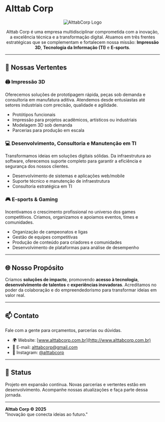 # Alttab Corp

<div align="center">

![AlttabCorp Logo](https://avatars.githubusercontent.com/u/89790306?s=96&v=4)

Alttab Corp é uma empresa multidisciplinar comprometida com a inovação, a excelência técnica e a transformação digital. Atuamos em três frentes estratégicas que se complementam e fortalecem nossa missão: **Impressão 3D**, **Tecnologia da Informação (TI)** e **E-sports**.

</div>



---

## 🚀 Nossas Vertentes

### 🖨️ Impressão 3D
Oferecemos soluções de prototipagem rápida, peças sob demanda e consultoria em manufatura aditiva. Atendemos desde entusiastas até setores industriais com precisão, qualidade e agilidade.

- Protótipos funcionais
- Impressão para projetos acadêmicos, artísticos ou industriais
- Modelagem 3D sob demanda
- Parcerias para produção em escala

### 💻 Desenvolvimento, Consultoria e Manutenção em TI
Transformamos ideias em soluções digitais sólidas. Da infraestrutura ao software, oferecemos suporte completo para garantir a eficiência e segurança dos nossos clientes.

- Desenvolvimento de sistemas e aplicações web/mobile
- Suporte técnico e manutenção de infraestrutura
- Consultoria estratégica em TI

### 🎮 E-sports & Gaming
Incentivamos o crescimento profissional no universo dos games competitivos. Criamos, organizamos e apoiamos eventos, times e comunidades.

- Organização de campeonatos e ligas
- Gestão de equipes competitivas
- Produção de conteúdo para criadores e comunidades
- Desenvolvimento de plataformas para análise de desempenho

---

## 🌐 Nosso Propósito

Criamos **soluções de impacto**, promovendo **acesso à tecnologia**, **desenvolvimento de talentos** e **experiências inovadoras**. Acreditamos no poder da colaboração e do empreendedorismo para transformar ideias em valor real.

---

## 📫 Contato

Fale com a gente para orçamentos, parcerias ou dúvidas.

- 🌍 Website: [www.alttabcorp.com.br](http://www.alttabcorp.com.br)
- 📧 E-mail: alttabcorp@gmail.com
- 📱 Instagram: [@alttabcorp](https://instagram.com/alttabcorp)

---

## 📌 Status

Projeto em expansão contínua. Novas parcerias e vertentes estão em desenvolvimento. Acompanhe nossas atualizações e faça parte dessa jornada.

---

**Alttab Corp © 2025**  
"Inovação que conecta ideias ao futuro."
